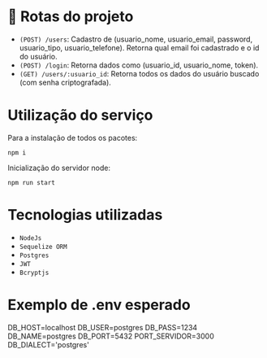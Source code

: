 # :link: Rotas do projeto

- `(POST) /users`: Cadastro de (usuario_nome, usuario_email, password, usuario_tipo, usuario_telefone). Retorna qual email foi cadastrado e o id do usuário.
- `(POST) /login`: Retorna dados como (usuario_id, usuario_nome, token).
- `(GET) /users/:usuario_id`: Retorna todos os dados do usuário buscado (com senha criptografada).

# Utilização do serviço
Para a instalação de todos os pacotes:
```
npm i 
```

Inicialização do servidor node:
```
npm run start
```

# Tecnologias utilizadas

- `NodeJs`
- `Sequelize ORM`
- `Postgres`
- `JWT`
- `Bcryptjs`

# Exemplo de .env esperado

DB_HOST=localhost
DB_USER=postgres
DB_PASS=1234
DB_NAME=postgres
DB_PORT=5432
PORT_SERVIDOR=3000
DB_DIALECT='postgres'